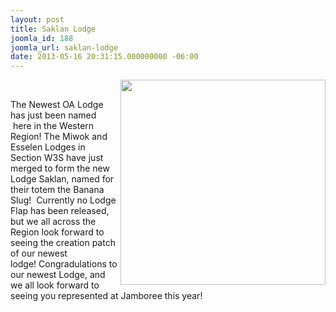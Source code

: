 ```yaml
---
layout: post
title: Saklan Lodge
joomla_id: 188
joomla_url: saklan-lodge
date: 2013-05-16 20:31:15.000000000 -06:00
---
```

<p><img src="images/SaklanLodge/esselenflap.png" alt="" width="328" align="right" /><br /><img src="images/SaklanLodge/images.jpg" alt="" align="right" /></p>
<p>The Newest OA Lodge has just been named &nbsp;here in the Western Region! The Miwok and Esselen Lodges in Section W3S have just merged to form the new Lodge Saklan, named for their totem the Banana Slug! &nbsp;Currently no Lodge Flap has been released, but we all across the Region look forward to seeing the creation patch of our newest lodge!&nbsp;Congradulations to our newest Lodge, and we all look forward to seeing you represented at Jamboree this year!</p>
